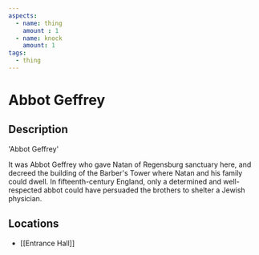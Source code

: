 ```yaml
---
aspects: 
  - name: thing
    amount : 1
  - name: knock
    amount: 1
tags:
  - thing
---
```


# Abbot Geffrey

## Description
'Abbot Geffrey'

It was Abbot Geffrey who gave Natan of Regensburg sanctuary here, and decreed the building of the Barber's Tower where Natan and his family could dwell. In fifteenth-century England, only a determined and well-respected abbot could have persuaded the brothers to shelter a Jewish physician.
## Locations

- [[Entrance Hall]]